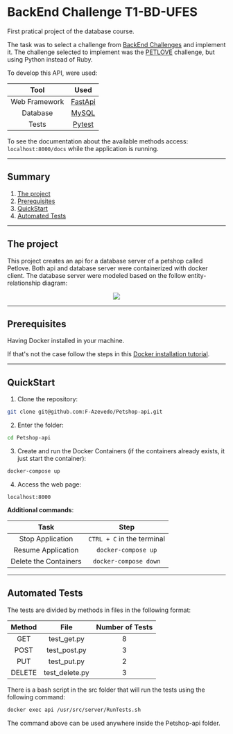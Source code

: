# BackEnd Challenge T1-BD-UFES
First pratical project of the database course.

The task was to select a challenge from [BackEnd Challenges](https://github.com/CollabCodeTech/backend-challenges) and implement it.
The challenge selected to implement was the [PETLOVE](https://github.com/petlove/vagas/tree/master/backend-ruby) challenge, but using Python instead of Ruby.

To develop this API, were used:

|     Tool      |                   Used                   |
|:-------------:|:----------------------------------------:|
| Web Framework | [FastApi](https://fastapi.tiangolo.com/) |
|   Database    |     [MySQL](https://www.mysql.com/)      |
|     Tests     |    [Pytest](https://docs.pytest.org)     |

To see the documentation about the available methods access: `localhost:8000/docs`
while the application is running.

---

## Summary

1. [The project](#project)
2. [Prerequisites](#prerequisites)
3. [QuickStart](#quickstart)
4. [Automated Tests](#automated-tests)

---

## The project <a name="project"></a>

This project creates an api for a database server of a petshop called Petlove. Both api and database
server were containerized with docker client. The database server were modeled based on the follow 
entity-relationship diagram:
<p align="center">
  <img src="https://github.com/ivarejao/T1-BD/blob/main/images/ERDiagram-Petlove.png" />
</p>



---

## Prerequisites <a name="prerequisites"></a>

Having Docker installed in your machine.

If that's not the case follow the steps in this [Docker installation tutorial](https://docs.docker.com/engine/install/ubuntu/).

---

## QuickStart <a name="quickstart"></a>

1. Clone the repository:

```bash
git clone git@github.com:F-Azevedo/Petshop-api.git
```

2. Enter the folder:

```bash
cd Petshop-api
```

3. Create and run the Docker Containers (if the containers already exists, it just start the container):

```bash
docker-compose up
```

4. Access the web page:
```
localhost:8000
```

**Additional commands**:

|          Task         |            Step            |
|:---------------------:|:--------------------------:|
|    Stop Application   | `CTRL + C` in the terminal |
|   Resume Application  |     `docker-compose up`    |
| Delete the Containers |    `docker-compose down`   |

---

## Automated Tests <a name="automated-tests"></a>

The tests are divided by methods in files in the following format:

| Method 	|      File      	| Number of Tests 	|
|:------:	|:--------------:	|:---------------:	|
|   GET  	|   test_get.py  	|        8        	|
|  POST  	|  test_post.py  	|        3        	|
|   PUT  	|   test_put.py  	|        2        	|
| DELETE 	| test_delete.py 	|        3        	|

There is a bash script in the src folder that will run the tests using the following command:
```bash
docker exec api /usr/src/server/RunTests.sh
```
The command above can be used anywhere inside the Petshop-api folder.
